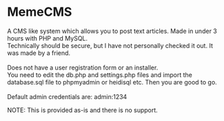 # MemeCMS
A CMS like system which allows you to post text articles. Made in under 3 hours with PHP and MySQL. <br>
Technically should be secure, but I have not personally checked it out. It was made by a friend. <br><br>
Does not have a user registration form or an installer. <br> You need to edit the db.php and settings.php files and import the database.sql file to phpmyadmin or heidisql etc. Then you are good to go. <br><br>
Default admin credentials are: admin:1234<br>

NOTE: This is provided as-is and there is no support.
